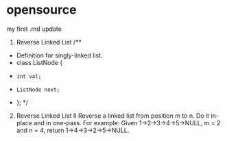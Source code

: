 # opensource
my first .md update


1. Reverse Linked List 
/** 
 * Definition for singly-linked list. 
 * class ListNode { 
 *     int val; 
 *     ListNode next; 
 * }; 
 */


2. Reverse Linked List II 
Reverse a linked list from position m to n. Do it in-place and in one-pass.
For example:
Given 1->2->3->4->5->NULL, m = 2 and n = 4,
return 1->4->3->2->5->NULL.


